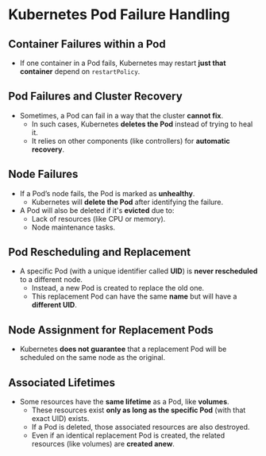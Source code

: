 # Kubernetes Pod Failure Handling

## Container Failures within a Pod
- If one container in a Pod fails, Kubernetes may restart **just that container** depend on `restartPolicy`.

## Pod Failures and Cluster Recovery
- Sometimes, a Pod can fail in a way that the cluster **cannot fix**.
  - In such cases, Kubernetes **deletes the Pod** instead of trying to heal it.
  - It relies on other components (like controllers) for **automatic recovery**.

## Node Failures
- If a Pod’s node fails, the Pod is marked as **unhealthy**.
  - Kubernetes will **delete the Pod** after identifying the failure.
- A Pod will also be deleted if it's **evicted** due to:
  - Lack of resources (like CPU or memory).
  - Node maintenance tasks.

## Pod Rescheduling and Replacement
- A specific Pod (with a unique identifier called **UID**) is **never rescheduled** to a different node.
  - Instead, a new Pod is created to replace the old one.
  - This replacement Pod can have the same **name** but will have a **different UID**.

## Node Assignment for Replacement Pods
- Kubernetes **does not guarantee** that a replacement Pod will be scheduled on the same node as the original.

## Associated Lifetimes
- Some resources have the **same lifetime** as a Pod, like **volumes**.
  - These resources exist **only as long as the specific Pod** (with that exact UID) exists.
  - If a Pod is deleted, those associated resources are also destroyed.
  - Even if an identical replacement Pod is created, the related resources (like volumes) are **created anew**.